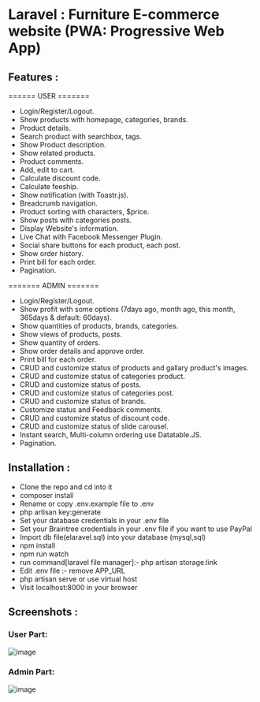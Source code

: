 # Laravel : Furniture E-commerce website (PWA: Progressive Web App)


## Features :

====== USER =======

   - Login/Register/Logout.
   - Show products with homepage, categories, brands.
   - Product details.
   - Search product with searchbox, tags.
   - Show Product description.
   - Show related products.
   - Product comments.
   - Add, edit to cart.
   - Calculate discount code.
   - Calculate feeship.
   - Show notification (with Toastr.js).
   - Breadcrumb navigation.
   - Product sorting with characters, $price.
   - Show posts with categories posts.
   - Display Website's information.
   - Live Chat with Facebook Messenger Plugin.
   - Social share buttons for each product, each post.
   - Show order history.
   - Print bill for each order.
   - Pagination.

======= ADMIN =======

   - Login/Register/Logout.
   - Show profit with some options (7days ago, month ago, this month, 365days & default: 60days).
   - Show quantities of products, brands, categories.
   - Show views of products, posts.
   - Show quantity of orders.
   - Show order details and approve order.
   - Print bill for each order.
   - CRUD and customize status of products and gallary product's images.
   - CRUD and customize status of categories product.
   - CRUD and customize status of posts.
   - CRUD and customize status of categories post.
   - CRUD and customize status of brands.
   - Customize status and Feedback comments.
   - CRUD and customize status of discount code.
   - CRUD and customize status of slide carousel.
   - Instant search, Multi-column ordering use Datatable.JS.
   - Pagination.
 
 
## Installation :

- Clone the repo and cd into it
- composer install
- Rename or copy .env.example file to .env
- php artisan key:generate
- Set your database credentials in your .env file
- Set your Braintree credentials in your .env file if you want to use PayPal
- Import db file(elaravel.sql) into your database (mysql,sql)
- npm install
- npm run watch
- run command[laravel file manager]:-  php artisan storage:link
- Edit .env file :- remove APP_URL
- php artisan serve or use virtual host
- Visit localhost:8000 in your browser
 
## Screenshots :

### User Part:

![image](https://user-images.githubusercontent.com/85242568/152860342-139b5359-d193-4769-bb11-aee7efb59a4d.png)


### Admin Part:

![image](https://user-images.githubusercontent.com/85242568/152860571-151c75c6-23b4-4c98-90b9-d12d69b18d05.png)
